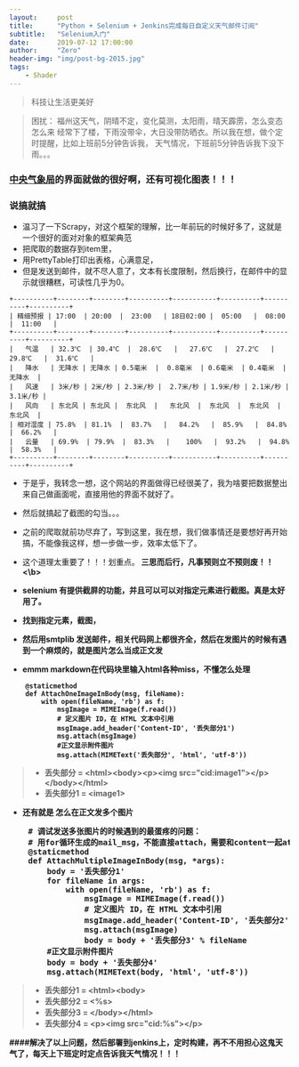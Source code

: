 ```yaml
---
layout:     post
title:      "Python + Selenium + Jenkins完成每日自定义天气邮件订阅"
subtitle:   "Selenium入门"
date:       2019-07-12 17:00:00
author:     "Zero"
header-img: "img/post-bg-2015.jpg"
tags:
    - Shader
---
```


> 科技让生活更美好

> 困扰： 福州这天气，阴晴不定，变化莫测，太阳雨，晴天霹雳，怎么变态怎么来
经常下了楼，下雨没带伞，大日没带防晒衣。所以我在想，做个定时提醒，比如上班前5分钟告诉我，
天气情况，下班前5分钟告诉我下没下雨。。。

### [中央气象局](http://www.nmc.cn/publish/forecast/AFJ/fuzhou3.html)的界面就做的很好啊，还有可视化图表！！！
### 说搞就搞
- 温习了一下Scrapy，对这个框架的理解，比一年前玩的时候好多了，这就是一个很好的面对对象的框架典范
- 把爬取的数据存到item里，
- 用PrettyTable打印出表格，心满意足，
- 但是发送到邮件，就不尽人意了，文本有长度限制，然后换行，在邮件中的显示就很糟糕，可读性几乎为0。
```
+----------+--------+--------+----------+-----------+----------+----------+----------+
| 精细预报 | 17:00  | 20:00  |  23:00   | 18日02:00 |  05:00   |  08:00   |  11:00   |
+----------+--------+--------+----------+-----------+----------+----------+----------+
|   气温   | 32.3℃  | 30.4℃  |  28.6℃   |   27.6℃   |  27.2℃   |  29.8℃   |  31.6℃   |
|   降水   | 无降水 | 无降水 | 0.5毫米  |  0.8毫米  | 0.6毫米  | 0.4毫米  |  无降水  |
|   风速   | 3米/秒 | 2米/秒 | 2.3米/秒 |  2.7米/秒 | 1.9米/秒 | 2.1米/秒 | 3.1米/秒 |
|   风向   | 东北风 | 东北风 |  东北风  |   东北风  |  东北风  |  东北风  |  东北风  |
| 相对湿度 | 75.8%  | 81.1%  |  83.7%   |   84.2%   |  85.9%   |  84.8%   |  66.2%   |
|   云量   | 69.9%  | 79.9%  |  83.3%   |    100%   |  93.2%   |  94.8%   |  58.3%   |
+----------+--------+--------+----------+-----------+----------+----------+----------+
```
- 于是乎，我转念一想，这个网站的界面做得已经很美了，我为啥要把数据整出来自己做画面呢，直接用他的界面不就好了。
- 然后就搞起了截图的勾当。。。
- 之前的爬取就前功尽弃了，写到这里，我在想，我们做事情还是要想好再开始搞，不能像我这样，想一步做一步，效率太低下了。
- 这个道理太重要了！！！划重点。<b> 三思而后行，凡事预则立不预则废！！<\b>

- selenium 有提供截屏的功能，并且可以可以对指定元素进行截图。真是太好用了。
- 找到指定元素，截图，
- 然后用smtplib 发送邮件，相关代码网上都很齐全，然后在发图片的时候有遇到一个麻烦的，就是图片怎么当成正文发
- emmm markdown在代码块里输入html各种miss，不懂怎么处理
```
    @staticmethod
    def AttachOneImageInBody(msg, fileName):
        with open(fileName, 'rb') as f:
            msgImage = MIMEImage(f.read())
            # 定义图片 ID，在 HTML 文本中引用
            msgImage.add_header('Content-ID', '丢失部分1')
            msg.attach(msgImage)
            #正文显示附件图片
            msg.attach(MIMEText('丢失部分', 'html', 'utf-8'))
```
>- 丢失部分 = \<html>\<body>\<p>\<img src="cid:image1">\</p>\</body>\</html>
>- 丢失部分1 = \<image1>
- 还有就是 怎么在正文发多个图片

<pre>
    # 调试发送多张图片的时候遇到的最蛋疼的问题：
    # 用for循环生成的mail_msg，不能直接attach，需要和content一起attach
    @staticmethod
    def AttachMultipleImageInBody(msg, *args):
        body = '丢失部分1'
        for fileName in args:
            with open(fileName, 'rb') as f:
                msgImage = MIMEImage(f.read())
                # 定义图片 ID，在 HTML 文本中引用
                msgImage.add_header('Content-ID', '丢失部分2' % fileName)
                msg.attach(msgImage)
                body = body + '丢失部分3' % fileName
        #正文显示附件图片
        body = body + '丢失部分4'
        msg.attach(MIMEText(body, 'html', 'utf-8'))
</pre>

>- 丢失部分1 = \<html>\<body>
>- 丢失部分2 = \<%s>
>- 丢失部分3 = \</body>\</html>
>- 丢失部分4 = \<p>\<img src="cid:%s">\</p>

####解决了以上问题，然后部署到jenkins上，定时构建，再不不用担心这鬼天气了，每天上下班定时定点告诉我天气情况！！！

